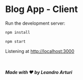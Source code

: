 # Blog App - Client

Run the development server:

```bash
npm install

npm start
```

Listening at <http://localhost:3000>

<br />

##### Made with ❤️ by Leandro Arturi
